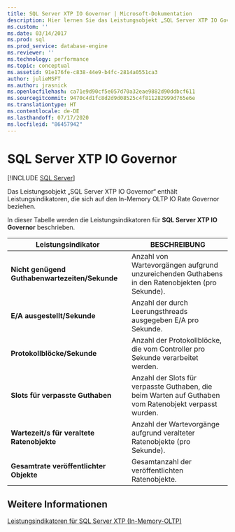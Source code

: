 ```yaml
---
title: SQL Server XTP IO Governor | Microsoft-Dokumentation
description: Hier lernen Sie das Leistungsobjekt „SQL Server XTP IO Governor“ kennen, das Leistungsindikatoren enthält, die sich auf den In-Memory OLTP IO Rate Governor beziehen.
ms.custom: ''
ms.date: 03/14/2017
ms.prod: sql
ms.prod_service: database-engine
ms.reviewer: ''
ms.technology: performance
ms.topic: conceptual
ms.assetid: 91e176fe-c838-44e9-b4fc-2814a0551ca3
author: julieMSFT
ms.author: jrasnick
ms.openlocfilehash: ca71e9d90cf5e057d70a32eae9882d90ddbcf611
ms.sourcegitcommit: 9470c4d1fc8d2d9d08525c4f811282999d765e6e
ms.translationtype: HT
ms.contentlocale: de-DE
ms.lasthandoff: 07/17/2020
ms.locfileid: "86457942"
---
```

# <a name="sql-server-xtp-io-governor"></a>SQL Server XTP IO Governor
 [!INCLUDE [SQL Server](../../includes/applies-to-version/sqlserver.md)]

Das Leistungsobjekt „SQL Server XTP IO Governor“ enthält Leistungsindikatoren, die sich auf den In-Memory OLTP IO Rate Governor beziehen.

In dieser Tabelle werden die Leistungsindikatoren für **SQL Server XTP IO Governor** beschrieben.

|Leistungsindikator|BESCHREIBUNG|  
|-------------|-----------------|  
|**Nicht genügend Guthabenwartezeiten/Sekunde**|Anzahl von Wartevorgängen aufgrund unzureichenden Guthabens in den Ratenobjekten (pro Sekunde).|
|**E/A ausgestellt/Sekunde**|Anzahl der durch Leerungsthreads ausgegeben E/A pro Sekunde.|
|**Protokollblöcke/Sekunde**|Anzahl der Protokollblöcke, die vom Controller pro Sekunde verarbeitet werden.|
|**Slots für verpasste Guthaben**|Anzahl der Slots für verpasste Guthaben, die beim Warten auf Guthaben vom Ratenobjekt verpasst wurden.|
|**Wartezeit/s für veraltete Ratenobjekte**|Anzahl der Wartevorgänge aufgrund veralteter Ratenobjekte (pro Sekunde).|
|**Gesamtrate veröffentlichter Objekte**|Gesamtanzahl der veröffentlichten Ratenobjekte.|
 

## <a name="see-also"></a>Weitere Informationen  
[Leistungsindikatoren für SQL Server XTP &#40;In-Memory-OLTP&#41;](../../relational-databases/performance-monitor/sql-server-xtp-in-memory-oltp-performance-counters.md)
